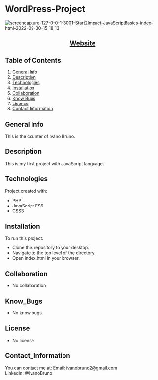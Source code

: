 # WordPress-Project
![screencapture-127-0-0-1-3001-Start2Impact-JavaScriptBasics-index-html-2022-09-30-15_18_13](https://user-images.githubusercontent.com/107309358/193289372-57986f48-6b3d-4ba8-9044-e59276458224.png)

<h2 align="center">
  <a href="https://javascript-counter-project-ivanobruno.netlify.app/" target="_blank">Website</a>
</h2>

## Table of Contents
1. [General Info](#general-info)
2. [Description](#description)
3. [Technologies](#technologies)
4. [Installation](#installation)
5. [Collaboration](#collaboration)
6. [Know Bugs](#know_bugs)
7. [License](#license)
8. [Contact Information](#contact_information)

## General Info
This is the counter of Ivano Bruno.

## Description
This is my first project with JavaScript language.

## Technologies
Project created with:
* PHP
* JavaScript ES6
* CSS3

## Installation
To run this project:
* Clone this repository to your desktop.
* Navigate to the top level of the directory.
* Open index.html in your browser.

## Collaboration
* No collaboration

## Know_Bugs
* No know bugs

## License
* No license

## Contact_Information
You can contact me at:
Email: ivanobruno2@gmail.com <br> 
LinkedIn: @IvanoBruno
